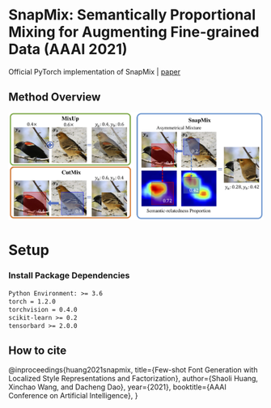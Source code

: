 # SnapMix: Semantically Proportional Mixing for Augmenting Fine-grained Data (AAAI 2021)

Official PyTorch implementation of SnapMix | [paper](https://)

## Method Overview

![SnapMix](./imgs/overview.jpg)

# Setup

### Install Package Dependencies
```
Python Environment: >= 3.6
torch = 1.2.0
torchvision = 0.4.0
scikit-learn >= 0.2
tensorbard >= 2.0.0
```
## How to cite
@inproceedings{huang2021snapmix,
    title={Few-shot Font Generation with Localized Style Representations and Factorization},
    author={Shaoli Huang, Xinchao Wang, and Dacheng Dao},
    year={2021},
    booktitle={AAAI Conference on Artificial Intelligence},
}

